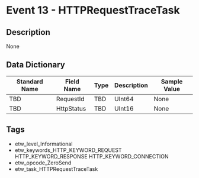 # Event 13 - HTTPRequestTraceTask

## Description
None

## Data Dictionary
|Standard Name|Field Name|Type|Description|Sample Value|
|---|---|---|---|---|
|TBD|RequestId|TBD|UInt64|None|None|
|TBD|HttpStatus|TBD|UInt16|None|None|

## Tags
* etw_level_Informational
* etw_keywords_HTTP_KEYWORD_REQUEST HTTP_KEYWORD_RESPONSE HTTP_KEYWORD_CONNECTION
* etw_opcode_ZeroSend
* etw_task_HTTPRequestTraceTask